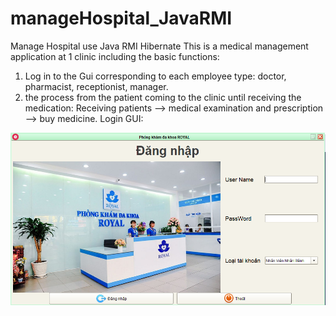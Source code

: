 # manageHospital_JavaRMI
Manage Hospital use Java RMI Hibernate 
This is a medical management application at 1 clinic including the basic functions:
  1. Log in to the Gui corresponding to each employee type: doctor, pharmacist, receptionist, manager.
  2. the process from the patient coming to the clinic until receiving the medication: 
  Receiving patients --> medical examination and prescription --> buy medicine.
Login GUI: 

![alt text](ImagesGui/Capture.PNG)
